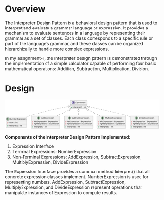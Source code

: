 # Overview

The Interpreter Design Pattern is a behavioral design pattern that is used to interpret and evaluate a grammar language or expression. 
It provides a mechanism to evaluate sentences in a language by representing their grammar as a set of classes. 
Each class corresponds to a specific rule or part of the language’s grammar, and these classes can be organized hierarchically to handle more complex expressions.

In my assignment-1, the interpreter design pattern is demonstrated through the implementation of a simple calculator capable of performing four basic mathematical operations:
Addition, Subtraction, Multiplication, Division.

# Design
![Class Diagram](https://github.com/LikithAnaparty79/InterpreterDesignPatternDemo/blob/main/image/ClassDiagram.png)

**Components of the Interpreter Design Pattern Implemented:**
1) Expression Interface
2) Terminal Expressions: NumberExpression
3) Non-Terminal Expressions: AddExpression, SubtractExpression, MultiplyExpression, DivideExpression

The Expression Interface provides a common method Interpret() that all concrete expression classes implement.
NumberExpression is used for representing numbers.
AddExpression, SubtractExpression, MultiplyExpression, and DivideExpression represent operations that manipulate instances of Expression to compute results.



